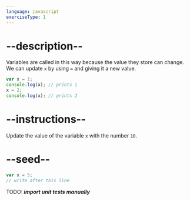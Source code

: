 ```yaml
---
language: javascript
exerciseType: 1
---
```


# --description--

Variables are called in this way because the value they store can change.
We can update `x` by using `=` and giving it a new value.
```javascript
var x = 1;
console.log(x); // prints 1
x = 2;
console.log(x); // prints 2
```

# --instructions--

Update the value of the variable `x` with the number `10`.

# --seed--

```javascript
var x = 5;
// write after this line
```

TODO: ___import unit tests manually___
